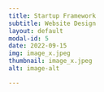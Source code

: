 ```yaml
---
title: Startup Framework
subtitle: Website Design
layout: default
modal-id: 5
date: 2022-09-15
img: image_x.jpeg
thumbnail: image_x.jpeg
alt: image-alt

---
```

